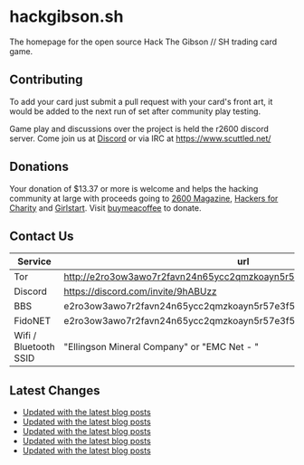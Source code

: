 # hackgibson.sh
The homepage for the open source Hack The Gibson // SH trading card game.


## Contributing

To add your card just submit a pull request with your card's front art, it would be added to the next run of set after community play testing.

Game play and discussions over the project is held the r2600 discord server. Come join us at [Discord](https://discord.com/invite/9hABUzz) or via IRC at https://www.scuttled.net/


## Donations

Your donation of $13.37 or more is welcome and helps the hacking community at large with proceeds going to [2600 Magazine](https://2600.com/), [Hackers for Charity](https://hackersforcharity.org) and [Girlstart](https://girlstart.org).  Visit [buymeacoffee](https://www.buymeacoffee.com/hackgibson.sh) to donate.


## Contact Us

Service | url
-|-
Tor | http://e2ro3ow3awo7r2favn24n65ycc2qmzkoayn5r57e3f56nvjwdcgg32ad.onion
Discord | https://discord.com/invite/9hABUzz
BBS | e2ro3ow3awo7r2favn24n65ycc2qmzkoayn5r57e3f56nvjwdcgg32ad.onion:23
FidoNET | e2ro3ow3awo7r2favn24n65ycc2qmzkoayn5r57e3f56nvjwdcgg32ad.onion:24554
Wifi / Bluetooth SSID | "Ellingson Mineral Company" or "EMC Net - <fidonet address>"

## Latest Changes
<!-- BLOG-POST-LIST:START -->
- [Updated with the latest blog posts](https://github.com/DFW2600/hackgibson.sh/commit/89fd310c18aaadb67df00b3d0df23e696ee6c18c)
- [Updated with the latest blog posts](https://github.com/DFW2600/hackgibson.sh/commit/db44b9e4785548da25422f2264930ac6228878d2)
- [Updated with the latest blog posts](https://github.com/DFW2600/hackgibson.sh/commit/0a5cae96929a1b6f1327072a9f55d1547d3c1a8d)
- [Updated with the latest blog posts](https://github.com/DFW2600/hackgibson.sh/commit/fb582597b4822ecde8ff423917125771406f906f)
- [Updated with the latest blog posts](https://github.com/DFW2600/hackgibson.sh/commit/52a279110dfe40d5bc8cc2f7a6f5373129ada187)
<!-- BLOG-POST-LIST:END -->
